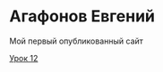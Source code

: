 # Агафонов Евгений
Мой первый опубликованный сайт

[Урок 12](https://agafonoff93.github.io/lesson12/src/ "Моя готовая домашка")
